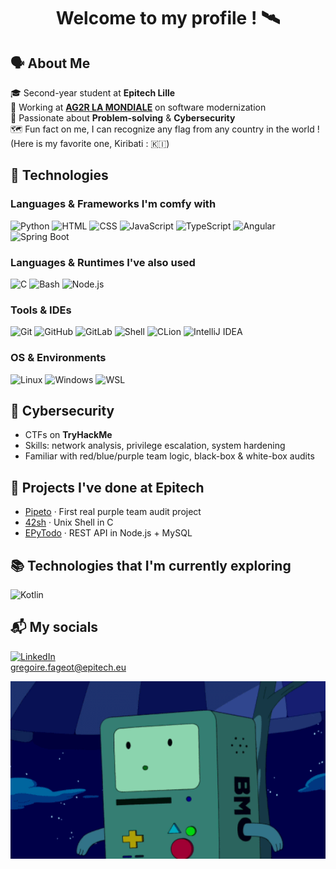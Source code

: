<h1 align="center">Welcome to my profile ! 🛰️</h1>


## 🗣️​ About Me

🎓 Second-year student at **Epitech Lille**  
💼 Working at **[AG2R LA MONDIALE](https://www.ag2rlamondiale.fr/)** on software modernization  
🌷 Passionate about **Problem-solving** & **Cybersecurity** <br>
🗺️ Fun fact on me, I can recognize any flag from any country in the world ! (Here is my favorite one, Kiribati : 🇰🇮)

## 💾 Technologies

### Languages & Frameworks I'm comfy with
![Python](https://img.shields.io/badge/Python-3776AB?style=flat&logo=python&logoColor=white)
![HTML](https://img.shields.io/badge/HTML5-E34F26?style=flat&logo=html5&logoColor=white)
![CSS](https://img.shields.io/badge/CSS3-1572B6?style=flat&logo=css3&logoColor=white)
![JavaScript](https://img.shields.io/badge/JS-F7DF1E?style=flat&logo=javascript&logoColor=black)
![TypeScript](https://img.shields.io/badge/TS-3178C6?style=flat&logo=typescript&logoColor=white)
![Angular](https://img.shields.io/badge/Angular-DD0031?style=flat&logo=angular&logoColor=white)
![Spring Boot](https://img.shields.io/badge/Spring_Boot-6DB33F?style=flat&logo=spring-boot&logoColor=white)

### Languages & Runtimes I've also used
![C](https://img.shields.io/badge/C-00599C?style=flat&logo=c&logoColor=white)
![Bash](https://img.shields.io/badge/Bash-121011?style=flat&logo=gnubash&logoColor=white)
![Node.js](https://img.shields.io/badge/Node.js-339933?style=flat&logo=node.js&logoColor=white)

### Tools & IDEs
![Git](https://img.shields.io/badge/Git-F05032?style=flat&logo=git&logoColor=white)
![GitHub](https://img.shields.io/badge/GitHub-181717?style=flat&logo=github&logoColor=white)
![GitLab](https://img.shields.io/badge/GitLab-FC6D26?style=flat&logo=gitlab&logoColor=white)
![Shell](https://img.shields.io/badge/Shell-4EAA25?style=flat&logo=gnu-bash&logoColor=white)
![CLion](https://img.shields.io/badge/CLion-000000?style=flat&logo=clion&logoColor=white)
![IntelliJ IDEA](https://img.shields.io/badge/IntelliJ-000000?style=flat&logo=intellijidea&logoColor=white)

### OS & Environments  
![Linux](https://img.shields.io/badge/Linux-FCC624?style=flat&logo=linux&logoColor=black)
![Windows](https://img.shields.io/badge/Windows-0078D6?style=flat&logo=windows&logoColor=white)
![WSL](https://img.shields.io/badge/WSL-008080?style=flat)

## 🔐 Cybersecurity

- CTFs on **TryHackMe**  
- Skills: network analysis, privilege escalation, system hardening
- Familiar with red/blue/purple team logic, black-box & white-box audits

## 📁 Projects I've done at Epitech

- [Pipeto](https://github.com/graigware/Pipeto-Project) · First real purple team audit project
- [42sh](https://github.com/graigware/42sh-Project) · Unix Shell in C  
- [EPyTodo](https://github.com/graigware/EPyTodo-Project) · REST API in Node.js + MySQL  

## 📚 Technologies that I'm currently exploring

![Kotlin](https://img.shields.io/badge/Kotlin-0095D5?style=flat&logo=kotlin&logoColor=white)

## 📬 My socials

[![LinkedIn](https://img.shields.io/badge/LinkedIn-blue?style=flat&logo=linkedin&logoColor=white)](https://www.linkedin.com/in/gregoire-fageot)
<br>
[gregoire.fageot@epitech.eu](mailto:gregoire.fageot@epitech.eu)

<p align="center">
  <img src="assets/Happy-BMO.gif" width="850px" alt="BMO-gif">
</p>
